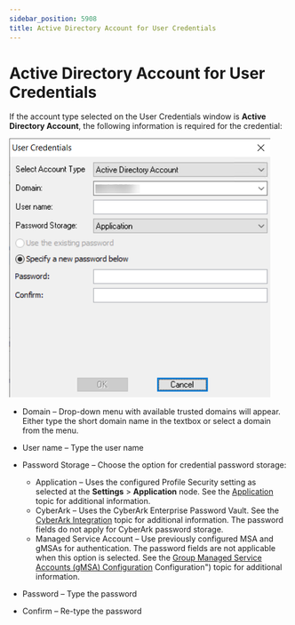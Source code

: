 ```yaml
---
sidebar_position: 5908
title: Active Directory Account for User Credentials
---
```


# Active Directory Account for User Credentials

If the account type selected on the User Credentials window is **Active Directory Account**, the following information is required for the credential:

![User Credentials Window - Active Directory](../../../../../../../../static/images/AccessAnalyzer_12.0/Content/Resources/Images/EnterpriseAuditor/Admin/Settings/Connection/ActiveDirectoryAccount.png "User Credentials Window - Active Directory")

* Domain – Drop-down menu with available trusted domains will appear. Either type the short domain name in the textbox or select a domain from the menu.
* User name – Type the user name
* Password Storage – Choose the option for credential password storage:

  * Application – Uses the configured Profile Security setting as selected at the **Settings** > **Application** node. See the [Application](../../Application/Overview "Application") topic for additional information.
  * CyberArk – Uses the CyberArk Enterprise Password Vault. See the [CyberArk Integration](../CyberArkIntegration "CyberArk Integration") topic for additional information. The password fields do not apply for CyberArk password storage.
  * Managed Service Account – Use previously configured MSA and gMSAs for authentication. The password fields are not applicable when this option is selected. See the [Group Managed Service Accounts (gMSA) Configuration](../gMSA) Configuration") topic for additional information.
* Password – Type the password
* Confirm – Re-type the password
